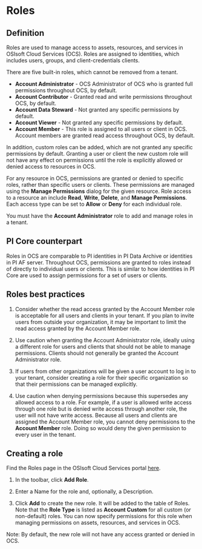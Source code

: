 # Roles

## Definition

Roles are used to manage access to assets, resources, and services in OSIsoft Cloud Services (OCS). Roles are assigned to identities, which includes users, groups, and client-credentials clients.

There are five built-in roles, which cannot be removed from a tenant.

- **Account Administrator** - OCS Administrator of OCS who is granted full permissions throughout OCS, by default.
- **Account Contributor** - Granted read and write permissions throughout OCS, by default.
- **Account Data Steward** - Not granted any specific permissions by default.
- **Account Viewer** - Not granted any specific permissions by default.
- **Account Member** - This role is assigned to all users or client in OCS.  Account members are granted read access throughout OCS, by default.

In addition, custom roles can be added, which are not granted any specific permissions by default. Granting a user or client the new custom role will not have any effect on permissions until the role is explicitly allowed or denied access to resources in OCS.

For any resource in OCS, permissions are granted or denied to specific roles, rather than specific users or clients. These permissions are managed using the **Manage Permissions** dialog for the given resource. Role access to a resource an include **Read**, **Write**, **Delete**, and **Manage Permissions**. Each access type can be set to **Allow** or **Deny** for each individual role.

You must have the **Account Administrator** role to add and manage roles in a tenant.

## PI Core counterpart

Roles in OCS are comparable to PI identities in PI Data Archive or identities in PI AF server. Throughout OCS, permissions are granted to roles instead of directly to individual users or clients. This is similar to how identities in PI Core are used to assign permissions for a set of users or clients.

## Roles best practices

1. Consider whether the read access granted by the Account Member role is acceptable for all users and clients in your tenant. If you plan to invite users from outside your organization, it may be important to limit the read access granted by the Account Member role.

1. Use caution when granting the Account Administrator role, ideally using a different role for users and clients that should not be able to manage permissions. Clients should not generally be granted the Account Administrator role.

1. If users from other organizations will be given a user account to log in to your tenant, consider creating a role for their specific organization so that their permissions can be managed explicitly.

1. Use caution when denying permissions because this supersedes any allowed access to a role. For example, if a user is allowed write access through one role but is denied write access through another role, the user will not have write access. Because all users and clients are assigned the Account Member role, you cannot deny permissions to the **Account Member** role. Doing so would deny the given permission to every user in the tenant.

## Creating a role

Find the Roles page in the OSIsoft Cloud Services portal [here](https://cloud.osisoft.com/roles).

1. In the toolbar, click **Add Role**.

1. Enter a Name for the role and, optionally, a Description.

1. Click **Add** to create the new role. It will be added to the table of Roles. Note that the **Role Type** is listed as **Account Custom** for all custom (or non-default) roles. You can now specify permissions for this role when managing permissions on assets, resources, and services in OCS.

Note: By default, the new role will not have any access granted or denied in OCS.
